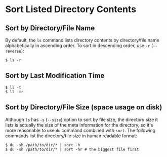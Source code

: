 # Sort Listed Directory Contents

## Sort by Directory/File Name

By default, the `ls` command lists directory contents by directory/file name alphabetically in ascending order. To sort in descending order, use `-r` (`--reverse`):

```console
$ ls -r
```

## Sort by Last Modification Time

```console
$ ll -t
$ ll -tr
```

## Sort by Directory/File Size (space usage on disk)

Although `ls` has `-s` (`--size`) option to sort by file size, the directory size it lists is actually the size of the meta information for the directory, so it's more reasonable to use `du` command combined with `sort`. The following commands list the directory/file size in human readable format:

```console
$ du -sh /path/to/dir/* | sort -h
$ du -sh /path/to/dir/* | sort -hr # the biggest file first
```
